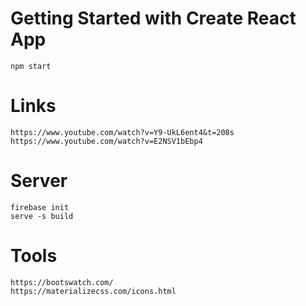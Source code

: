 # Getting Started with Create React App
```
npm start
```

# Links
```
https://www.youtube.com/watch?v=Y9-UkL6ent4&t=208s
https://www.youtube.com/watch?v=E2NSV1bEbp4
```

# Server
```
firebase init
serve -s build
```

# Tools
```
https://bootswatch.com/
https://materializecss.com/icons.html
```

